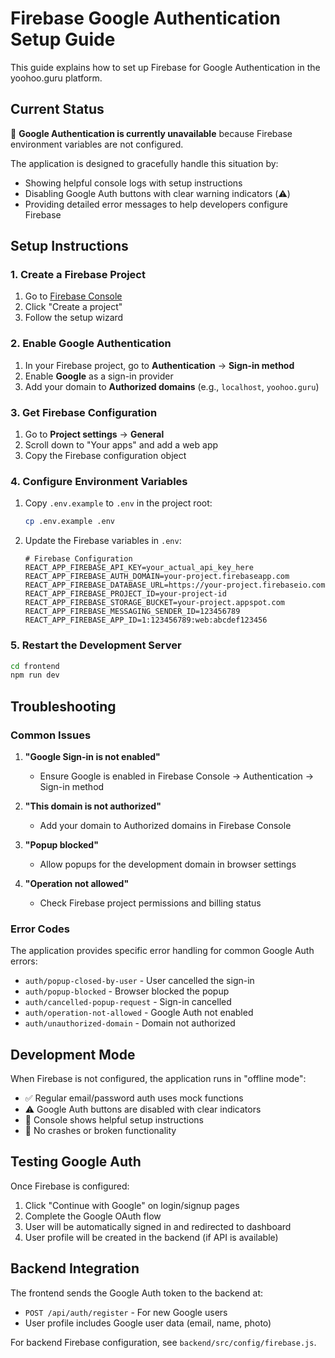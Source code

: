 # Firebase Google Authentication Setup Guide

This guide explains how to set up Firebase for Google Authentication in the yoohoo.guru platform.

## Current Status

🚨 **Google Authentication is currently unavailable** because Firebase environment variables are not configured.

The application is designed to gracefully handle this situation by:
- Showing helpful console logs with setup instructions
- Disabling Google Auth buttons with clear warning indicators (⚠️)
- Providing detailed error messages to help developers configure Firebase

## Setup Instructions

### 1. Create a Firebase Project

1. Go to [Firebase Console](https://console.firebase.google.com/)
2. Click "Create a project"
3. Follow the setup wizard

### 2. Enable Google Authentication

1. In your Firebase project, go to **Authentication** → **Sign-in method**
2. Enable **Google** as a sign-in provider
3. Add your domain to **Authorized domains** (e.g., `localhost`, `yoohoo.guru`)

### 3. Get Firebase Configuration

1. Go to **Project settings** → **General**
2. Scroll down to "Your apps" and add a web app
3. Copy the Firebase configuration object

### 4. Configure Environment Variables

1. Copy `.env.example` to `.env` in the project root:
   ```bash
   cp .env.example .env
   ```

2. Update the Firebase variables in `.env`:
   ```env
   # Firebase Configuration
   REACT_APP_FIREBASE_API_KEY=your_actual_api_key_here
   REACT_APP_FIREBASE_AUTH_DOMAIN=your-project.firebaseapp.com
   REACT_APP_FIREBASE_DATABASE_URL=https://your-project.firebaseio.com
   REACT_APP_FIREBASE_PROJECT_ID=your-project-id
   REACT_APP_FIREBASE_STORAGE_BUCKET=your-project.appspot.com
   REACT_APP_FIREBASE_MESSAGING_SENDER_ID=123456789
   REACT_APP_FIREBASE_APP_ID=1:123456789:web:abcdef123456
   ```

### 5. Restart the Development Server

```bash
cd frontend
npm run dev
```

## Troubleshooting

### Common Issues

1. **"Google Sign-in is not enabled"**
   - Ensure Google is enabled in Firebase Console → Authentication → Sign-in method

2. **"This domain is not authorized"**
   - Add your domain to Authorized domains in Firebase Console

3. **"Popup blocked"**
   - Allow popups for the development domain in browser settings

4. **"Operation not allowed"**
   - Check Firebase project permissions and billing status

### Error Codes

The application provides specific error handling for common Google Auth errors:

- `auth/popup-closed-by-user` - User cancelled the sign-in
- `auth/popup-blocked` - Browser blocked the popup
- `auth/cancelled-popup-request` - Sign-in cancelled
- `auth/operation-not-allowed` - Google Auth not enabled
- `auth/unauthorized-domain` - Domain not authorized

## Development Mode

When Firebase is not configured, the application runs in "offline mode":
- ✅ Regular email/password auth uses mock functions
- ⚠️ Google Auth buttons are disabled with clear indicators
- 📝 Console shows helpful setup instructions
- 🔄 No crashes or broken functionality

## Testing Google Auth

Once Firebase is configured:

1. Click "Continue with Google" on login/signup pages
2. Complete the Google OAuth flow
3. User will be automatically signed in and redirected to dashboard
4. User profile will be created in the backend (if API is available)

## Backend Integration

The frontend sends the Google Auth token to the backend at:
- `POST /api/auth/register` - For new Google users
- User profile includes Google user data (email, name, photo)

For backend Firebase configuration, see `backend/src/config/firebase.js`.